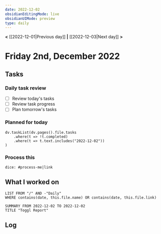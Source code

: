 ```yaml
---
date: 2022-12-02
obsidianEditingMode: live
obsidianUIMode: preview
type: daily
---
```


**<** [[2022-12-01|Previous day]] **|** [[2022-12-03|Next day]] **>**

# Friday 2nd, December 2022

## Tasks

### Daily task review
- [ ] Review today's tasks
- [ ] Review task progress
- [ ] Plan tomorrow's tasks

### Planned for today

```dataviewjs
dv.taskList(dv.pages().file.tasks
	.where(t => !t.completed)
	.where(t => t.text.includes("2022-12-02"))
)
```

### Process this
`dice: #process-me|link`

## What I worked on
```dataview
LIST FROM "/" AND -"Daily"
WHERE contains(date, this.file.name) OR contains(date, this.file.link)
```

```toggl
SUMMARY FROM 2022-12-02 TO 2022-12-02
TITLE "Toggl Report"
```

## Log

